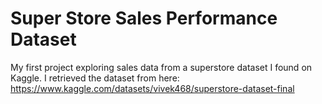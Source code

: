 # Super Store Sales Performance Dataset
My first project exploring sales data from a superstore dataset I found on Kaggle. 
I retrieved the dataset from here: https://www.kaggle.com/datasets/vivek468/superstore-dataset-final
